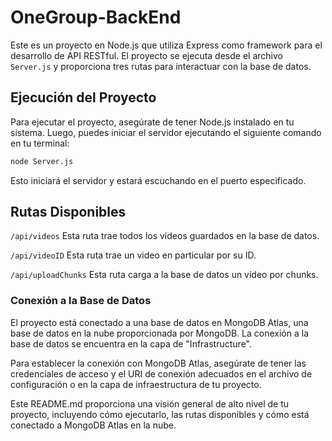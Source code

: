 # OneGroup-BackEnd

Este es un proyecto en Node.js que utiliza Express como framework para el desarrollo de API RESTful. El proyecto se ejecuta desde el archivo `Server.js` y proporciona tres rutas para interactuar con la base de datos.

## Ejecución del Proyecto

Para ejecutar el proyecto, asegúrate de tener Node.js instalado en tu sistema. Luego, puedes iniciar el servidor ejecutando el siguiente comando en tu terminal:

```bash
node Server.js
```
Esto iniciará el servidor y estará escuchando en el puerto especificado.

## Rutas Disponibles
```/api/videos```
Esta ruta trae todos los videos guardados en la base de datos.

```/api/videoID```
Esta ruta trae un video en particular por su ID.

```/api/uploadChunks```
Esta ruta carga a la base de datos un video por chunks.

### Conexión a la Base de Datos
El proyecto está conectado a una base de datos en MongoDB Atlas, una base de datos en la nube proporcionada por MongoDB. La conexión a la base de datos se encuentra en la capa de "Infrastructure".

Para establecer la conexión con MongoDB Atlas, asegúrate de tener las credenciales de acceso y el URI de conexión adecuados en el archivo de configuración o en la capa de infraestructura de tu proyecto.

Este README.md proporciona una visión general de alto nivel de tu proyecto, incluyendo cómo ejecutarlo, las rutas disponibles y cómo está conectado a MongoDB Atlas en la nube.

